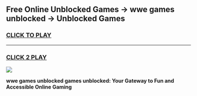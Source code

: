 
## Free Online Unblocked Games → wwe games unblocked → Unblocked Games
<h3>
<a href="https://premium.freeplayer.one?title=wwe_games_unblocked&ref=21F">CLICK TO PLAY</a></h3>
<hr>

<h3>
<a href="https://premium.freeplayer.one?title=wwe_games_unblocked&ref=21F">CLICK 2 PLAY</a>
  
</h3>

<a href="https://premium.freeplayer.one?title=wwe_games_unblocked&ref=21F/"><img src="https://clearcache.store/games.png"></a>


**wwe games unblocked games unblocked: Your Gateway to Fun and Accessible Online Gaming**
